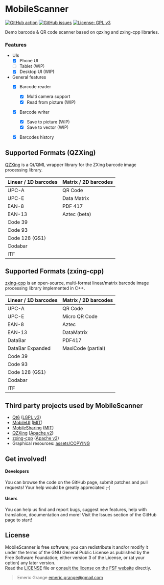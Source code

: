 MobileScanner
=============

[![GitHub action](https://img.shields.io/github/actions/workflow/status/emericg/MobileScanner/builds_desktop.yml?style=flat-square)](https://github.com/emericg/MobileScanner/actions)
[![GitHub issues](https://img.shields.io/github/issues/emericg/MobileScanner.svg?style=flat-square)](https://github.com/emericg/MobileScanner/issues)
[![License: GPL v3](https://img.shields.io/badge/license-GPL%20v3-brightgreen.svg?style=flat-square)](http://www.gnu.org/licenses/gpl-3.0)

Demo barcode & QR code scanner based on qzxing and zxing-cpp libraries.

### Features

- UIs
  - [x] Phone UI
  - [ ] Tablet (WIP)
  - [x] Desktop UI (WIP)
- General features
  - [x] Barcode reader
    - [x] Multi camera support
    - [x] Read from picture (WIP)
  - [x] Barcode writer
    - [x] Save to picture (WIP)
    - [x] Save to vector (WIP)
  - [x] Barcodes history


## Supported Formats (QZXing)

[QZXing](https://github.com/ftylitak/qzxing/) is a Qt/QML wrapper library for the ZXing barcode image processing library.

| Linear / 1D barcodes | Matrix / 2D barcodes |
| -------------------- | -------------------- |
| UPC-A                | QR Code              |
| UPC-E                | Data Matrix          |
| EAN-8                | PDF 417              |
| EAN-13               | Aztec (beta)         |
| Code 39              |                      |
| Code 93              |                      |
| Code 128 (GS1)       |                      |
| Codabar              |                      |
| ITF                  |                      |


## Supported Formats (zxing-cpp)

[zxing-cpp](https://github.com/zxing-cpp/zxing-cpp/) is an open-source, multi-format linear/matrix barcode image processing library implemented in C++.

| Linear / 1D barcodes | Matrix / 2D barcodes |
| -------------------- | -------------------- |
| UPC-A                | QR Code              |
| UPC-E                | Micro QR Code        |
| EAN-8                | Aztec                |
| EAN-13               | DataMatrix           |
| DataBar              | PDF417               |
| DataBar Expanded     | MaxiCode (partial)   |
| Code 39              |                      |
| Code 93              |                      |
| Code 128 (GS1)       |                      |
| Codabar              |                      |
| ITF                  |                      |


## Third party projects used by MobileScanner

* [Qt6](https://www.qt.io) ([LGPL v3](https://www.gnu.org/licenses/lgpl-3.0.txt))
* [MobileUI](src/thirdparty/MobileUI/) ([MIT](https://opensource.org/licenses/MIT))
* [MobileSharing](src/thirdparty/MobileSharing/) ([MIT](https://opensource.org/licenses/MIT))
* [QZXing](https://github.com/ftylitak/qzxing/) ([Apache v2](https://opensource.org/licenses/apache-2-0))
* [zxing-cpp](https://github.com/zxing-cpp/zxing-cpp/) ([Apache v2](https://opensource.org/licenses/apache-2-0))
* Graphical resources: [assets/COPYING](assets/COPYING)


## Get involved!

#### Developers

You can browse the code on the GitHub page, submit patches and pull requests! Your help would be greatly appreciated ;-)

#### Users

You can help us find and report bugs, suggest new features, help with translation, documentation and more! Visit the Issues section of the GitHub page to start!


## License

MobileScanner is free software; you can redistribute it and/or modify it under the terms of the GNU General Public License as published by the Free Software Foundation; either version 3 of the License, or (at your option) any later version.  
Read the [LICENSE](LICENSE) file or [consult the license on the FSF website](https://www.gnu.org/licenses/gpl-3.0.txt) directly.

> Emeric Grange <emeric.grange@gmail.com>
